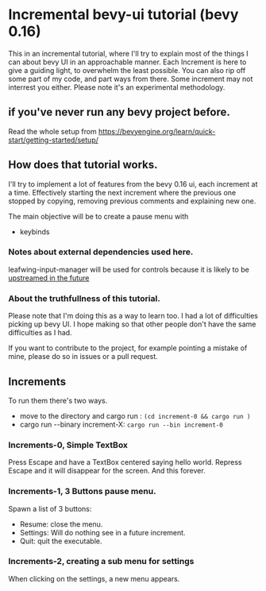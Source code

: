 # Incremental bevy-ui tutorial (bevy 0.16)

This in an incremental tutorial, where I'll try to explain most of the things I can about bevy UI
in an approachable manner.
Each Increment is here to give a guiding light, to overwhelm the least possible.
You can also rip off some part of my code, and part ways from there.
Some increment may not interrest you either.
Please note it's an experimental methodology.

## if you've never run any bevy project before.

Read the whole setup from https://bevyengine.org/learn/quick-start/getting-started/setup/

## How does that tutorial works.

I'll try to implement a lot of features from the bevy 0.16 ui, each increment at a time. Effectively starting the next
increment where the previous one stopped by copying, removing previous comments and explaining new one.

The main objective will be to create a pause menu with
- keybinds

### Notes about external dependencies used here.

leafwing-input-manager will be used for controls because it is likely to be 
[upstreamed in the future](https://github.com/bevyengine/bevy/issues/435#issuecomment-1254026314)

### About the truthfullness of this tutorial.

Please note that I'm doing this as a way to learn too.
I had a lot of difficulties picking up bevy UI.
I hope making so that other people don't have
the same difficulties as I had.

If you want to contribute to the project, for example pointing a mistake of mine,
please do so in issues or a pull request.


## Increments 

To run them there's two ways.
- move to the directory and cargo run : `(cd increment-0 && cargo run )`
- cargo run --binary increment-X: `cargo run --bin increment-0` 


### Increments-0, Simple TextBox
Press Escape and have a TextBox centered saying hello world. 
Repress Escape and it will disappear for the screen.
And this forever.


### Increments-1, 3 Buttons pause menu.
Spawn a list of 3 buttons:
- Resume: close the menu.
- Settings: Will do nothing see in a future increment.
- Quit: quit the executable.


### Increments-2, creating a sub menu for settings
When clicking on the settings, a new menu appears.